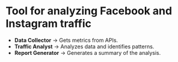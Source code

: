 # Tool for analyzing Facebook and Instagram traffic



*  **Data Collector** → Gets metrics from APIs.
* **Traffic Analyst** → Analyzes data and identifies patterns.
* **Report Generator** → Generates a summary of the analysis.
